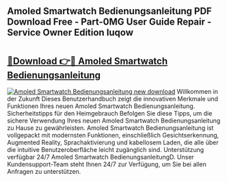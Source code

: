 ## Amoled Smartwatch Bedienungsanleitung PDF Download Free - Part-0MG User Guide Repair - Service Owner Edition Iuqow

# <h2><a href="http://df230no.blite.top/?on=Amoled+Smartwatch+Bedienungsanleitung">🔗Download 👉🔴 Amoled Smartwatch Bedienungsanleitung</a></h2>

[![Amoled Smartwatch Bedienungsanleitung new download](https://i.imgur.com/lujVjoI.png)](http://df230no.blite.top/?on=Amoled+Smartwatch+Bedienungsanleitung)
Willkommen in der Zukunft Dieses Benutzerhandbuch zeigt die innovativen Merkmale und Funktionen Ihres neuen Amoled Smartwatch Bedienungsanleitung. Sicherheitstipps für den Heimgebrauch Befolgen Sie diese Tipps, um die sichere Verwendung Ihres neuen Amoled Smartwatch Bedienungsanleitung zu Hause zu gewährleisten. Amoled Smartwatch Bedienungsanleitung ist vollgepackt mit modernsten Funktionen, einschließlich Gesichtserkennung, Augmented Reality, Sprachaktivierung und kabellosem Laden, die alle über die intuitive Benutzeroberfläche leicht zugänglich sind. Unterstützung verfügbar 24/7 Amoled Smartwatch BedienungsanleitungD. Unser Kundensupport-Team steht Ihnen 24/7 zur Verfügung, um Sie bei allen Anfragen zu unterstützen.
